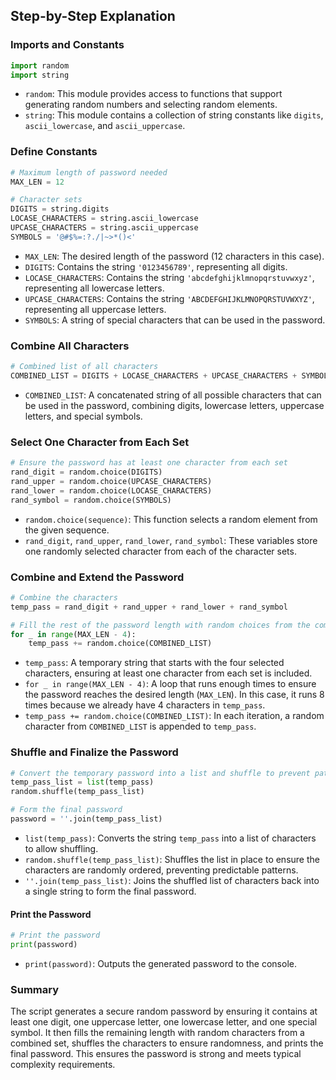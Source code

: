 ## Step-by-Step Explanation

### Imports and Constants

```python
import random
import string
```

- `random`: This module provides access to functions that support generating random numbers and selecting random elements.
- `string`: This module contains a collection of string constants like `digits`, `ascii_lowercase`, and `ascii_uppercase`.

### Define Constants

```python
# Maximum length of password needed
MAX_LEN = 12

# Character sets
DIGITS = string.digits
LOCASE_CHARACTERS = string.ascii_lowercase
UPCASE_CHARACTERS = string.ascii_uppercase
SYMBOLS = '@#$%=:?./|~>*()<'
```

- `MAX_LEN`: The desired length of the password (12 characters in this case).
- `DIGITS`: Contains the string `'0123456789'`, representing all digits.
- `LOCASE_CHARACTERS`: Contains the string `'abcdefghijklmnopqrstuvwxyz'`, representing all lowercase letters.
- `UPCASE_CHARACTERS`: Contains the string `'ABCDEFGHIJKLMNOPQRSTUVWXYZ'`, representing all uppercase letters.
- `SYMBOLS`: A string of special characters that can be used in the password.

### Combine All Characters

```python
# Combined list of all characters
COMBINED_LIST = DIGITS + LOCASE_CHARACTERS + UPCASE_CHARACTERS + SYMBOLS
```

- `COMBINED_LIST`: A concatenated string of all possible characters that can be used in the password, combining digits, lowercase letters, uppercase letters, and special symbols.

### Select One Character from Each Set

```python
# Ensure the password has at least one character from each set
rand_digit = random.choice(DIGITS)
rand_upper = random.choice(UPCASE_CHARACTERS)
rand_lower = random.choice(LOCASE_CHARACTERS)
rand_symbol = random.choice(SYMBOLS)
```

- `random.choice(sequence)`: This function selects a random element from the given sequence.
- `rand_digit`, `rand_upper`, `rand_lower`, `rand_symbol`: These variables store one randomly selected character from each of the character sets.

### Combine and Extend the Password

```python
# Combine the characters
temp_pass = rand_digit + rand_upper + rand_lower + rand_symbol

# Fill the rest of the password length with random choices from the combined list
for _ in range(MAX_LEN - 4):
    temp_pass += random.choice(COMBINED_LIST)
```

- `temp_pass`: A temporary string that starts with the four selected characters, ensuring at least one character from each set is included.
- `for _ in range(MAX_LEN - 4)`: A loop that runs enough times to ensure the password reaches the desired length (`MAX_LEN`). In this case, it runs 8 times because we already have 4 characters in `temp_pass`.
- `temp_pass += random.choice(COMBINED_LIST)`: In each iteration, a random character from `COMBINED_LIST` is appended to `temp_pass`.

### Shuffle and Finalize the Password

```python
# Convert the temporary password into a list and shuffle to prevent patterns
temp_pass_list = list(temp_pass)
random.shuffle(temp_pass_list)

# Form the final password
password = ''.join(temp_pass_list)
```

- `list(temp_pass)`: Converts the string `temp_pass` into a list of characters to allow shuffling.
- `random.shuffle(temp_pass_list)`: Shuffles the list in place to ensure the characters are randomly ordered, preventing predictable patterns.
- `''.join(temp_pass_list)`: Joins the shuffled list of characters back into a single string to form the final password.

#### Print the Password

```python
# Print the password
print(password)
```

- `print(password)`: Outputs the generated password to the console.

### Summary
The script generates a secure random password by ensuring it contains at least one digit, one uppercase letter, one lowercase letter, and one special symbol. It then fills the remaining length with random characters from a combined set, shuffles the characters to ensure randomness, and prints the final password. This ensures the password is strong and meets typical complexity requirements.
